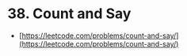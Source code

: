# 38. Count and Say

- [https://leetcode.com/problems/count-and-say/](https://leetcode.com/problems/count-and-say/)
